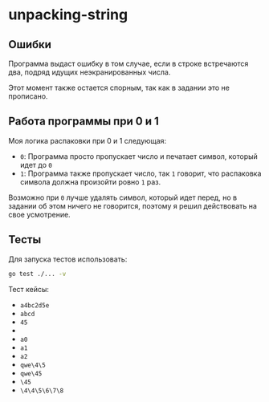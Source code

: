 # unpacking-string

## Ошибки

Программа выдаст ошибку в том случае, если в строке встречаются два, подряд идущих неэкранированных числа.

Этот момент также остается спорным, так как в задании это не прописано.

## Работа программы при 0 и 1

Моя логика распаковки при 0 и 1 следующая:

- `0`: Программа просто пропускает число и печатает символ, который идет до `0`
- `1`: Программа также пропускает число, так `1` говорит, что распаковка символа должна произойти ровно `1` раз.

Возможно при `0` лучше удалять символ, который идет перед, но в задании об этом ничего не говорится, поэтому я решил действовать на свое усмотрение.

## Тесты

Для запуска тестов использовать: 
```bash
go test ./... -v
```

Тест кейсы:

- `a4bc2d5e`
- `abcd`
- `45`
- ` `
- `a0`
- `a1`
- `a2`
- `qwe\4\5` 
- `qwe\45`
- `\45`
- `\4\4\5\6\7\8`
